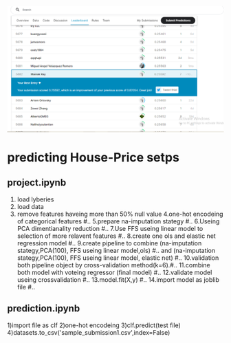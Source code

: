 
![Markdown Logo](https://github.com/mainak-cmd/House-Price/blob/main/screenshots/Kaggle_rank_2.png)


# predicting House-Price setps 
## project.ipynb 
  1) load lyberies
  2) load data 
  3) remove features haveing more than 50% null value 
  4.one-hot encodeing of categorical features #..
  5.prepare na-imputation stategy #..
  6.Useing PCA dimentianality reduction #..
  7.Use FFS useing linear model to selection of more  relavent features #..
  8.create one ols and elastic net regression model #..
  9.create pipeline to combine (na-imputation stategy,PCA(100), FFS useing linear model,ols) #..
    and  (na-imputation stategy,PCA(100), FFS useing linear model, elastic net) #..
  10.validation both  pipeline object by cross-validation method(k=6).#..
  11.combine both model with voteing regressor (final model) #..
  12.validate model useing crossvalidation #..
  13.model.fit(X,y) #..
  14.import model as joblib file #..


## prediction.ipynb
  1)import file as clf 
  2)one-hot encodeing 
  3)clf.predict(test file) 
  4)datasets.to_csv('sample_submission1.csv',index=False) 



 
